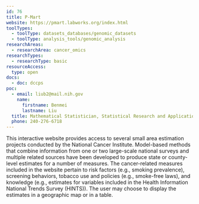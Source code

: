 ```yaml
---
id: 76
title: P-Mart
website: https://pmart.labworks.org/index.html
toolTypes:
  - toolType: datasets_databases/genomic_datasets
  - toolType: analysis_tools/genomic_analysis
researchAreas:
  - researchArea: cancer_omics
researchTypes:
  - researchType: basic
resourceAccess:
  type: open
docs:
  - doc: dccps
poc:
  - email: liub2@mail.nih.gov
    name:
      firstname: Benmei
      lastname: Liu
  title: Mathematical Statistician, Statistical Research and Applications Branch, Surveillance Research Program
  phone: 240-276-6718
---
```

This interactive website provides access to several small area estimation projects conducted by the National Cancer Institute. Model-based methods that combine information from one or two large-scale national surveys and multiple related sources have been developed to produce state or county-level estimates for a number of measures. The cancer-related measures included in the website pertain to risk factors (e.g., smoking prevalence), screening behaviors, tobacco use and policies (e.g., smoke-free laws), and knowledge (e.g., estimates for variables included in the Health Information National Trends Survey (HINTS)). The user may choose to display the estimates in a geographic map or in a table.
